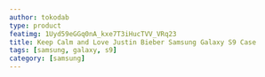 ```yaml
---
author: tokodab
type: product
featimg: 1Uyd59eGGq0nA_kxe7T3iHucTVV_VRq23
title: Keep Calm and Love Justin Bieber Samsung Galaxy S9 Case
tags: [samsung, galaxy, s9]
category: [samsung]
---
```

